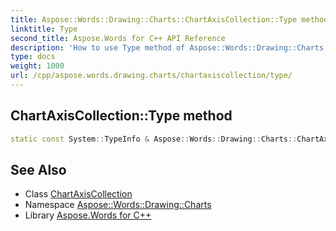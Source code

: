 ```yaml
---
title: Aspose::Words::Drawing::Charts::ChartAxisCollection::Type method
linktitle: Type
second_title: Aspose.Words for C++ API Reference
description: 'How to use Type method of Aspose::Words::Drawing::Charts::ChartAxisCollection class in C++.'
type: docs
weight: 1000
url: /cpp/aspose.words.drawing.charts/chartaxiscollection/type/
---
```

## ChartAxisCollection::Type method




```cpp
static const System::TypeInfo & Aspose::Words::Drawing::Charts::ChartAxisCollection::Type()
```

## See Also

* Class [ChartAxisCollection](../)
* Namespace [Aspose::Words::Drawing::Charts](../../)
* Library [Aspose.Words for C++](../../../)
